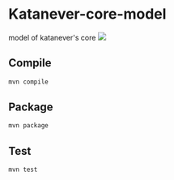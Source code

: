 # Katanever-core-model
model of katanever's core
![](https://github.com/actions/jtutzo/katanever-core-model/.github/workflows/maven.yml/badge.svg)

## Compile
```bash
mvn compile
```

## Package
```bash
mvn package
```

## Test
```bash
mvn test
```
